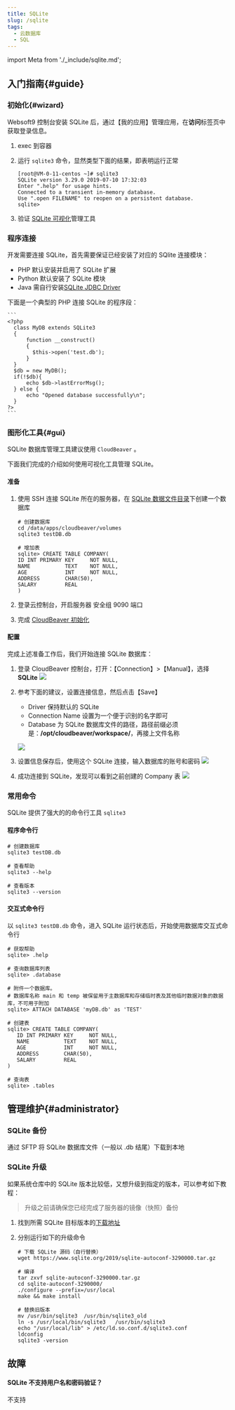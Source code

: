 ```yaml
---
title: SQLite
slug: /sqlite
tags:
  - 云数据库
  - SQL
---
```


import Meta from './_include/sqlite.md';

<Meta name="meta" />

## 入门指南{#guide}

### 初始化{#wizard}

Websoft9 控制台安装 SQLite 后，通过【我的应用】管理应用，在**访问**标签页中获取登录信息。  

1. exec 到容器

2. 运行 `sqlite3` 命令，显然类型下面的结果，即表明运行正常
   ```
   [root@VM-0-11-centos ~]# sqlite3
   SQLite version 3.29.0 2019-07-10 17:32:03
   Enter ".help" for usage hints.
   Connected to a transient in-memory database.
   Use ".open FILENAME" to reopen on a persistent database.
   sqlite>
   ```

3. 验证 [SQLite 可视化](#gui)管理工具

### 程序连接

开发需要连接 SQLite，首先需要保证已经安装了对应的 SQlite 连接模块：

* PHP 默认安装并启用了 SQLite 扩展
* Python  默认安装了 SQLite 模块
* Java 需自行安装[SQLite JDBC Driver](https://github.com/xerial/sqlite-jdbc/releases)

下面是一个典型的 PHP 连接 SQLite 的程序段：

    ```
    <?php
      class MyDB extends SQLite3
      {
          function __construct()
          {
            $this->open('test.db');
          }
      }
      $db = new MyDB();
      if(!$db){
          echo $db->lastErrorMsg();
      } else {
          echo "Opened database successfully\n";
      }
    ?>
    ```

### 图形化工具{#gui}

SQLite 数据库管理工具建议使用 `CloudBeaver` 。  

下面我们完成的介绍如何使用可视化工具管理 SQLite。

#### 准备

1. 使用 SSH 连接 SQLite 所在的服务器，在 [SQLite 数据文件目录](#path)下创建一个数据库
   ```
   # 创建数据库
   cd /data/apps/cloudbeaver/volumes
   sqlite3 testDB.db
   
   # 增加表
   sqlite> CREATE TABLE COMPANY(
   ID INT PRIMARY KEY     NOT NULL,
   NAME           TEXT    NOT NULL,
   AGE            INT     NOT NULL,
   ADDRESS        CHAR(50),
   SALARY         REAL
   )
   ```

2. 登录云控制台，开启服务器 安全组 9090 端口

3. 完成 [CloudBeaver 初始化](./cloudbeaver)


#### 配置

完成上述准备工作后，我们开始连接 SQLite 数据库：  

1. 登录 CloudBeaver 控制台，打开：【Connection】>【Manual】，选择 **SQLite**
   ![](https://libs.websoft9.com/Websoft9/DocsPicture/en/cloudbeaver/cloudbeaver-openconn-websoft9.png)

2. 参考下面的建议，设置连接信息，然后点击【Save】

   - Driver 保持默认的 SQLite
   - Connection Name 设置为一个便于识别的名字即可
   - Database 为 SQLite 数据库文件的路径，路径前缀必须是：**/opt/cloudbeaver/workspace/**，再接上文件名称

   ![](https://libs.websoft9.com/Websoft9/DocsPicture/en/cloudbeaver/cloudbeaver-openconnsqlite-websoft9.png)

3. 设置信息保存后，使用这个 SQLite 连接，输入数据库的账号和密码
   ![](https://libs.websoft9.com/Websoft9/DocsPicture/en/cloudbeaver/cloudbeaver-conlogin-websoft9.png)

4. 成功连接到 SQLite，发现可以看到之前创建的 Company 表
   ![](https://libs.websoft9.com/Websoft9/DocsPicture/en/cloudbeaver/cloudbeaver-listtable-websoft9.png)


### 常用命令

SQLite 提供了强大的的命令行工具 `sqlite3`  

#### 程序命令行

```
# 创建数据库
sqlite3 testDB.db

# 查看帮助
sqlite3 --help

# 查看版本
sqlite3 --version
```

#### 交互式命令行

以 `sqlite3 testDB.db` 命令，进入 SQLite 运行状态后，开始使用数据库交互式命令行

```
# 获取帮助
sqlite> .help

# 查询数据库列表
sqlite> .database

# 附件一个数据库。
# 数据库名称 main 和 temp 被保留用于主数据库和存储临时表及其他临时数据对象的数据库，不可用于附加
sqlite> ATTACH DATABASE 'myDB.db' as 'TEST'

# 创建表
sqlite> CREATE TABLE COMPANY(
   ID INT PRIMARY KEY     NOT NULL,
   NAME           TEXT    NOT NULL,
   AGE            INT     NOT NULL,
   ADDRESS        CHAR(50),
   SALARY         REAL
)

# 查询表
sqlite> .tables

````


## 管理维护{#administrator}

### SQLite 备份

通过 SFTP 将 SQLite 数据库文件（一般以 .db 结尾）下载到本地

### SQLite 升级

如果系统仓库中的 SQLite 版本比较低，又想升级到指定的版本，可以参考如下教程： 

> 升级之前请确保您已经完成了服务器的镜像（快照）备份

1. 找到所需 SQLite 目标版本的[下载地址](https://www.sqlite.org/chronology.html)

2. 分别运行如下的升级命令
   ```
   # 下载 SQLite 源码（自行替换）
   wget https://www.sqlite.org/2019/sqlite-autoconf-3290000.tar.gz

   # 编译
   tar zxvf sqlite-autoconf-3290000.tar.gz 
   cd sqlite-autoconf-3290000/
   ./configure --prefix=/usr/local
   make && make install
   
   # 替换旧版本
   mv /usr/bin/sqlite3  /usr/bin/sqlite3_old
   ln -s /usr/local/bin/sqlite3   /usr/bin/sqlite3
   echo "/usr/local/lib" > /etc/ld.so.conf.d/sqlite3.conf
   ldconfig
   sqlite3 -version
   ```


## 故障

#### SQLite 不支持用户名和密码验证？

不支持